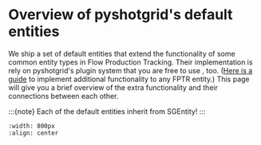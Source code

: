 # Overview of pyshotgrid's default entities

We ship a set of default entities that extend the functionality of some common entity types in
Flow Production Tracking. Their implementation is rely on pyshotgrid's plugin system that you are free to use
, too. ([Here is a guide](https://fabiangeisler.github.io/pyshotgrid/how_to_add_custom_entities.html)
to implement additional functionality to any FPTR entity.) This page
will give you a brief overview of the extra functionality and their connections between each other.

:::{note}
Each of the default entities inherit from SGEntity!
:::

```{image} images/default_entity_overview_4k.jpg
:width: 800px
:align: center
```
